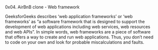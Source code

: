 0x04. AirBnB clone - Web framework

GeeksforGeeks describes ‘web application frameworks’ or ‘web frameworks’ as “a software framework 
that is designed to support the development of web applications including web services, web resources and web APIs”. 
In simple words, web frameworks are a piece of software that offers a way to create and run web applications. 
Thus, you don’t need to code on your own and look for probable miscalculations and faults.
